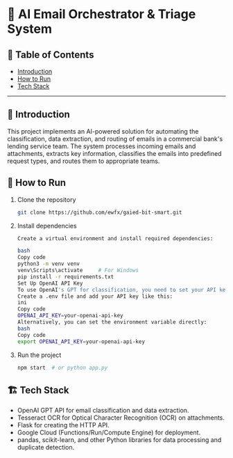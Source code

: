 # 🚀 AI Email Orchestrator & Triage System

## 📌 Table of Contents
- [Introduction](#introduction)
- [How to Run](#how-to-run)
- [Tech Stack](#tech-stack)
---

## 🎯 Introduction
This project implements an AI-powered solution for automating the classification, data extraction, and routing of emails in a commercial bank's lending service team. The system processes incoming emails and attachments, extracts key information, classifies the emails into predefined request types, and routes them to appropriate teams.

## 🏃 How to Run
1. Clone the repository  
   ```sh
   git clone https://github.com/ewfx/gaied-bit-smart.git
   ```
2. Install dependencies  
   ```sh
   Create a virtual environment and install required dependencies:

   bash
   Copy code
   python3 -m venv venv
   venv\Scripts\activate     # For Windows
   pip install -r requirements.txt
   Set Up OpenAI API Key
   To use OpenAI's GPT for classification, you need to set your API key. You can get the API key from OpenAI's platform.
   Create a .env file and add your API key like this:
   ini
   Copy code
   OPENAI_API_KEY=your-openai-api-key
   Alternatively, you can set the environment variable directly:
   bash
   Copy code
   export OPENAI_API_KEY=your-openai-api-key
   ```
3. Run the project  
   ```sh
   npm start  # or python app.py
   ```

## 🏗️ Tech Stack
- OpenAI GPT API for email classification and data extraction.
- Tesseract OCR for Optical Character Recognition (OCR) on attachments.
- Flask for creating the HTTP API.
- Google Cloud (Functions/Run/Compute Engine) for deployment.
- pandas, scikit-learn, and other Python libraries for data processing and duplicate detection.
